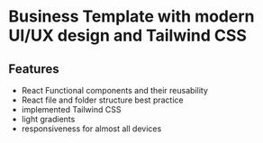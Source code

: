 # Business Template with modern UI/UX design and Tailwind CSS

## Features

- React Functional components and their reusability
- React file and folder structure best practice
- implemented Tailwind CSS
- light gradients
- responsiveness for almost all devices
